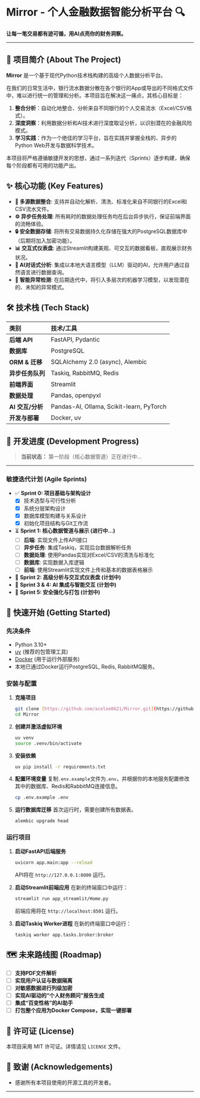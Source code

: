 # Mirror - 个人金融数据智能分析平台 🔍

**让每一笔交易都有迹可循，用AI点亮你的财务洞察。**

---

## 📖 项目简介 (About The Project)

**Mirror** 是一个基于现代Python技术栈构建的高级个人数据分析平台。

在我们的日常生活中，银行流水数据分散在各个银行的App或导出的不同格式文件中，难以进行统一的管理和分析。本项目旨在解决这一痛点，其核心目标是：

1.  **整合分析**：自动化地整合、分析来自不同银行的个人交易流水（Excel/CSV格式）。
2.  **深度洞察**：利用数据分析和AI技术进行深度取证分析，以识别潜在的金融风险模式。
3.  **学习实践**：作为一个绝佳的学习平台，旨在实践并掌握全栈的、异步的Python Web开发与数据科学技术。

本项目将严格遵循敏捷开发的思想，通过一系列迭代（Sprints）逐步构建，确保每个阶段都有可用的功能产出。

## ✨ 核心功能 (Key Features)

- **📂 多源数据整合**: 支持并自动化解析、清洗、标准化来自不同银行的Excel和CSV流水文件。
- **⚙️ 异步任务处理**: 所有耗时的数据处理任务均在后台异步执行，保证前端界面的流畅体验。
- **🔒 安全数据存储**: 将所有交易数据持久化存储在强大的PostgreSQL数据库中（后期将加入加密功能）。
- **📊 交互式仪表盘**: 通过Streamlit构建美观、可交互的数据看板，直观展示财务状况。
- **💬 AI对话式分析**: 集成以本地大语言模型（LLM）驱动的AI，允许用户通过自然语言进行数据查询。
- **🤖 智能异常检测**: 在后期迭代中，将引入多层次的机器学习模型，以发现潜在的、未知的异常模式。

## 🛠️ 技术栈 (Tech Stack)

| 类别 | 技术/工具 |
| :--- | :--- |
| **后端 API** | FastAPI, Pydantic |
| **数据库** | PostgreSQL |
| **ORM & 迁移** | SQLAlchemy 2.0 (async), Alembic |
| **异步任务队列** | Taskiq, RabbitMQ, Redis |
| **前端界面** | Streamlit |
| **数据处理** | Pandas, openpyxl |
| **AI 交互/分析** | Pandas-AI, Ollama, Scikit-learn, PyTorch |
| **开发与部署** | Docker, uv |

## 🚧 开发进度 (Development Progress)

> **当前状态：** 第一阶段（核心数据管道）正在进行中...

---

### 敏捷迭代计划 (Agile Sprints)

- ✅ **Sprint 0: 项目基础与架构设计**
    - [x] 技术选型与可行性分析
    - [x] 系统分层架构设计
    - [x] 数据库模型构建与关系设计
    - [x] 初始化项目结构与Git工作流

- ⏳ **Sprint 1: 核心数据管道与展示 (进行中...)**
    - [ ] **后端**: 实现文件上传API接口
    - [ ] **异步任务**: 集成Taskiq，实现后台数据解析任务
    - [ ] **数据处理**: 使用Pandas实现对Excel/CSV的清洗与标准化
    - [ ] **数据库**: 实现数据入库逻辑
    - [ ] **前端**: 使用Streamlit实现文件上传和基本的数据表格展示

- 📝 **Sprint 2: 高级分析与交互式仪表盘 (计划中)**
- 📝 **Sprint 3 & 4: AI 集成与智能交互 (计划中)**
- 📝 **Sprint 5: 安全强化与打包 (计划中)**

## 🚀 快速开始 (Getting Started)

### 先决条件

- Python 3.10+
- [uv](https://github.com/astral-sh/uv) (推荐的包管理工具)
- [Docker](https://www.docker.com/) (用于运行外部服务)
- 本地已通过Docker运行PostgreSQL, Redis, RabbitMQ服务。

### 安装与配置

1.  **克隆项目**
    ```bash
    git clone [https://github.com/acelee0621/Mirror.git](https://github.com/acelee0621/Mirror.git)
    cd Mirror
    ```

2.  **创建并激活虚拟环境**
    ```bash
    uv venv
    source .venv/bin/activate
    ```

3.  **安装依赖**
    ```bash
    uv pip install -r requirements.txt
    ```

4.  **配置环境变量**
    复制`.env.example`文件为`.env`，并根据你的本地服务配置修改其中的数据库、Redis和RabbitMQ连接信息。
    ```bash
    cp .env.example .env
    ```

5.  **运行数据库迁移**
    首次运行时，需要创建所有数据表。
    ```bash
    alembic upgrade head
    ```

### 运行项目

1.  **启动FastAPI后端服务**
    ```bash
    uvicorn app.main:app --reload
    ```
    API将在 `http://127.0.0.1:8000` 运行。

2.  **启动Streamlit前端应用**
    在新的终端窗口中运行：
    ```bash
    streamlit run app_streamlit/Home.py
    ```
    前端应用将在 `http://localhost:8501` 运行。
    
3.  **启动Taskiq Worker进程**
    在新的终端窗口中运行：
    ```bash
    taskiq worker app.tasks.broker:broker
    ```

## 🗺️ 未来路线图 (Roadmap)

- [ ] **支持PDF文件解析**
- [ ] **实现用户认证与数据隔离**
- [ ] **对敏感数据进行列级加密**
- [ ] **实现AI驱动的“个人财务顾问”报告生成**
- [ ] **集成“百变性格”的AI助手**
- [ ] **打包整个应用为Docker Compose，实现一键部署**

## 📄 许可证 (License)

本项目采用 MIT 许可证。详情请见 `LICENSE` 文件。

## 🙏 致谢 (Acknowledgements)

- 感谢所有本项目使用的开源工具的开发者。

---
